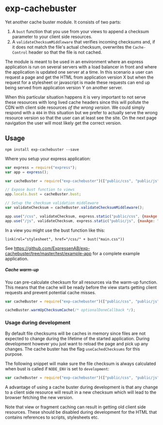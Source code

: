 exp-cachebuster
===============

Yet another cache buster module. It consists of two parts:

1. A `bust` function that you use from your views to append a checksum parameter to your client side resources.
2. A `validateChecksumMiddleware` that verifies incoming checksums and, if it does not match the file's actual checksum, overwrites the `Cache-Control` header so that the file is not cached.

The module is meant to be used in an environment where an express application is run on several servers with a load balancer in front and where the application is updated one server at a time. In this scenario a user can request a page and get the HTML from application version X but when the request for a stylesheet or javascript is made these requests can end up being served from application version Y on another server.

When this particular situation happens it is very important to not serve these resources with long lived cache headers since this will pollute the CDN with client side resources _of the wrong version_. We could simply respond with a `404` in this situation but we prefer to actually serve the wrong resource version so that the user can at least see the site. On the next page navigation the user will most likely get the correct version.


## Usage

```
npm install exp-cachebuster --save
```

Where you setup your express application:

```javascript
var express = require("express");
var app = express();

var cacheBuster = require("exp-cachebuster")(["public/css", "public/js"]);

// Expose bust function to views
app.locals.bust = cacheBuster.bust;

// Setup the checksum validation middleware
var validateChecksum = cacheBuster.validateChecksumMiddleware();

app.use("/css", validateChecksum, express.static("public/css", {maxAge: "365d"}));
app.use("/js", validateChecksum, express.static("public/js", {maxAge: "365d"}));
```

In a view you might use the bust function like this:

```jade
link(rel="stylesheet", href="/css/" + bust("main.css"))
```

See <https://github.com/ExpressenAB/exp-cachebuster/tree/master/test/example-app> for a complete example application.

##### Cache warm-up

You can pre-calculate checksum for all resources via the warm-up function. This means that the cache will be ready before the view starts getting client requests and prevent potential cache misses.

```javascript
var cacheBuster = require("exp-cachebuster")(["public/css", "public/js"]);

cacheBuster.warmUpChecksumCache(/* optionalDoneCallback */);
```

### Usage during development

By default file checksums will be caches in memory since files are not expected to change during the lifetime of the started application. During development however you just want to reload the page and pick up any changes. The cache buster has the flag `useCachedChecksums` for this purpose.

The following snippet will make sure the file checksum is always calculated when bust is called if `NODE_ENV` is set to `development`:

```javascript
var cacheBuster = require("exp-cachebuster")(["public/css", "public/js"], process.env.NODE_ENV !== "development");
```

A advantage of using a cache buster during development is that any change to a client side resource will result in a new checksum which will lead to the browser fetching the new version.

Note that view or fragment caching can result in getting old client side resources. These should be disabled during development for the HTML that contains references to scripts, stylesheets etc.
